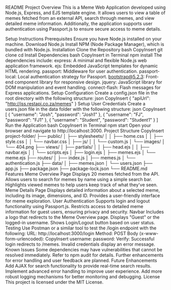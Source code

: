README
Project Overview
This is a Meme Web Application developed using Node.js, Express, and EJS template engine. It allows users to view a table of memes fetched from an external API, search through memes, and view detailed meme information. Additionally, the application supports user authentication using Passport.js to ensure secure access to meme details.

Setup Instructions
Prerequisites
Ensure you have Node.js installed on your machine.
Download Node.js
Install NPM (Node Package Manager), which is bundled with Node.js.
Installation
Clone the Repository
bash
CopyInsert
git clone <repository-url>
cd <project-folder>
Install Dependencies
bash
CopyInsert in Terminal
npm install
The dependencies include:
express: A minimal and flexible Node.js web application framework.
ejs: Embedded JavaScript templates for dynamic HTML rendering.
passport: Middleware for user authentication.
passport-local: Local authentication strategy for Passport.
bootstrap@5.2.3: Front-end component library for responsive design.
jquery: JavaScript library for DOM manipulation and event handling.
connect-flash: Flash messages for Express applications.
Setup Configuration
Create a config.json file in the root directory with the following structure:
json
CopyInsert
{
  "apiUrl": "http://jss.restapi.co.za/memes"
}
Setup User Credentials
Create a users.json file in the data folder with the following structure:
json
CopyInsert
[
  { "username": "Josh", "password": "Josh1" },
  { "username": "FJ", "password": "FJ1" },
  { "username": "Student", "password": "Student1" }
]
Run the Application
bash
CopyInsert in Terminal
npm start
Open your browser and navigate to http://localhost:3000.
Project Structure
CopyInsert
project-folder/
├── public/
│   ├── stylesheets/
│   │   ├── home.css
│   │   ├── style.css
│   │   └── navbar.css
│   ├── js/
│   │   └── custom.js
│   └── images/
│       └── 404.png
├── views/
│   ├── partials/
│   │   ├── head.ejs
│   │   ├── navbar.ejs
│   │   └── scripts.ejs
│   ├── login.ejs
│   ├── memes.ejs
│   └── meme.ejs
├── routes/
│   ├── index.js
│   ├── memes.js
│   └── authentication.js
├── data/
│   ├── memes.json
│   └── users.json
├── app.js
├── package.json
├── package-lock.json
└── README.md
Features
Meme Overview Page
Displays 20 memes fetched from the API.
Allows users to search for memes by name using a simple search bar.
Highlights viewed memes to help users keep track of what they've seen.
Meme Details Page
Displays detailed information about a selected meme, including its image, dimensions, and ID.
Provides a user-friendly interface for meme exploration.
User Authentication
Supports login and logout functionality using Passport.js.
Restricts access to detailed meme information for guest users, ensuring privacy and security.
Navbar
Includes a logo that redirects to the Meme Overview page.
Displays "Guest" or the logged-in username.
Shows Login/Logout button based on user status.
Testing
Use Postman or a similar tool to test the /login endpoint with the following:
URL: http://localhost:3000/login
Method: POST
Body (x-www-form-urlencoded):
CopyInsert
username: <username>
password: <password>
Verify:
Successful login redirects to /memes.
Invalid credentials display an error message.
Known Issues
Some dependencies may have vulnerabilities that cannot be resolved immediately. Refer to npm audit for details.
Further enhancements for error handling and user feedback are planned.
Future Enhancements
Add AJAX for search functionality to provide real-time search results.
Implement advanced error handling to improve user experience.
Add more robust logging mechanisms for better monitoring and debugging.
License
This project is licensed under the MIT License.